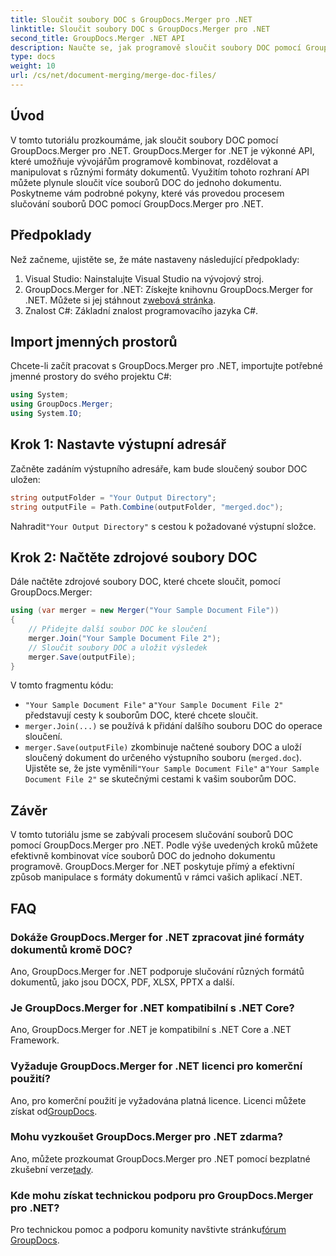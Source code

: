 ```yaml
---
title: Sloučit soubory DOC s GroupDocs.Merger pro .NET
linktitle: Sloučit soubory DOC s GroupDocs.Merger pro .NET
second_title: GroupDocs.Merger .NET API
description: Naučte se, jak programově sloučit soubory DOC pomocí GroupDocs.Merger for .NET. Postupujte podle našeho podrobného průvodce a plynule zkombinujte více dokumentů do jednoho.
type: docs
weight: 10
url: /cs/net/document-merging/merge-doc-files/
---
```

## Úvod
V tomto tutoriálu prozkoumáme, jak sloučit soubory DOC pomocí GroupDocs.Merger pro .NET. GroupDocs.Merger for .NET je výkonné API, které umožňuje vývojářům programově kombinovat, rozdělovat a manipulovat s různými formáty dokumentů. Využitím tohoto rozhraní API můžete plynule sloučit více souborů DOC do jednoho dokumentu. Poskytneme vám podrobné pokyny, které vás provedou procesem slučování souborů DOC pomocí GroupDocs.Merger pro .NET.
## Předpoklady
Než začneme, ujistěte se, že máte nastaveny následující předpoklady:
1. Visual Studio: Nainstalujte Visual Studio na vývojový stroj.
2.  GroupDocs.Merger for .NET: Získejte knihovnu GroupDocs.Merger for .NET. Můžete si jej stáhnout z[webová stránka](https://releases.groupdocs.com/merger/net/).
3. Znalost C#: Základní znalost programovacího jazyka C#.
## Import jmenných prostorů
Chcete-li začít pracovat s GroupDocs.Merger pro .NET, importujte potřebné jmenné prostory do svého projektu C#:
```csharp
using System; 
using GroupDocs.Merger;
using System.IO;
```
## Krok 1: Nastavte výstupní adresář
Začněte zadáním výstupního adresáře, kam bude sloučený soubor DOC uložen:
```csharp
string outputFolder = "Your Output Directory";
string outputFile = Path.Combine(outputFolder, "merged.doc");
```
 Nahradit`"Your Output Directory"` s cestou k požadované výstupní složce.
## Krok 2: Načtěte zdrojové soubory DOC
Dále načtěte zdrojové soubory DOC, které chcete sloučit, pomocí GroupDocs.Merger:
```csharp
using (var merger = new Merger("Your Sample Document File"))
{
    // Přidejte další soubor DOC ke sloučení
    merger.Join("Your Sample Document File 2");
    // Sloučit soubory DOC a uložit výsledek
    merger.Save(outputFile);
}
```
V tomto fragmentu kódu:
- `"Your Sample Document File"` a`"Your Sample Document File 2"` představují cesty k souborům DOC, které chcete sloučit.
- `merger.Join(...)` se používá k přidání dalšího souboru DOC do operace sloučení.
- `merger.Save(outputFile)` zkombinuje načtené soubory DOC a uloží sloučený dokument do určeného výstupního souboru (`merged.doc`).
 Ujistěte se, že jste vyměnili`"Your Sample Document File"` a`"Your Sample Document File 2"` se skutečnými cestami k vašim souborům DOC.
## Závěr
V tomto tutoriálu jsme se zabývali procesem slučování souborů DOC pomocí GroupDocs.Merger pro .NET. Podle výše uvedených kroků můžete efektivně kombinovat více souborů DOC do jednoho dokumentu programově. GroupDocs.Merger for .NET poskytuje přímý a efektivní způsob manipulace s formáty dokumentů v rámci vašich aplikací .NET.

## FAQ
### Dokáže GroupDocs.Merger for .NET zpracovat jiné formáty dokumentů kromě DOC?
Ano, GroupDocs.Merger for .NET podporuje slučování různých formátů dokumentů, jako jsou DOCX, PDF, XLSX, PPTX a další.
### Je GroupDocs.Merger for .NET kompatibilní s .NET Core?
Ano, GroupDocs.Merger for .NET je kompatibilní s .NET Core a .NET Framework.
### Vyžaduje GroupDocs.Merger for .NET licenci pro komerční použití?
 Ano, pro komerční použití je vyžadována platná licence. Licenci můžete získat od[GroupDocs](https://purchase.groupdocs.com/buy).
### Mohu vyzkoušet GroupDocs.Merger pro .NET zdarma?
 Ano, můžete prozkoumat GroupDocs.Merger pro .NET pomocí bezplatné zkušební verze[tady](https://releases.groupdocs.com/).
### Kde mohu získat technickou podporu pro GroupDocs.Merger pro .NET?
 Pro technickou pomoc a podporu komunity navštivte stránku[fórum GroupDocs](https://forum.groupdocs.com/c/merger/32).